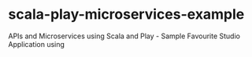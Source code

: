 # scala-play-microservices-example
APIs and Microservices using Scala and Play - Sample Favourite Studio Application using 
